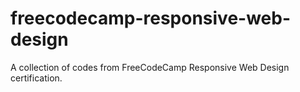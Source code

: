 # freecodecamp-responsive-web-design
A collection of codes from FreeCodeCamp Responsive Web Design certification.
